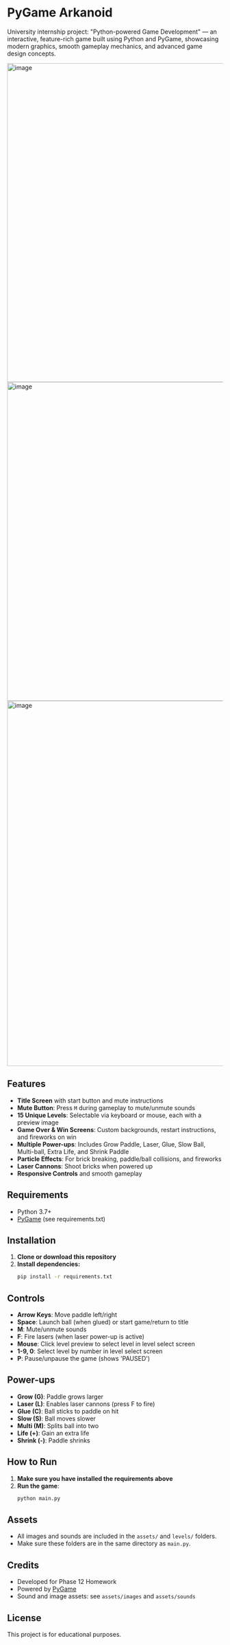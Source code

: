 # PyGame Arkanoid

University internship project: "Python-powered Game Development" — an interactive, feature-rich game built using Python and PyGame, showcasing modern graphics, smooth gameplay mechanics, and advanced game design concepts.

<img width="1056" height="743" alt="image" src="https://github.com/user-attachments/assets/18806495-4f7f-49b2-87e7-76d55fa7c142" />
<img width="1055" height="743" alt="image" src="https://github.com/user-attachments/assets/bd00bd38-178e-49c4-b934-f139d5c2e41e" />
<img width="1205" height="851" alt="image" src="https://github.com/user-attachments/assets/47c5bf7e-fdb2-4517-9abd-11a773db336f" />

## Features

- **Title Screen** with start button and mute instructions
- **Mute Button**: Press `M` during gameplay to mute/unmute sounds
- **15 Unique Levels**: Selectable via keyboard or mouse, each with a preview image
- **Game Over & Win Screens**: Custom backgrounds, restart instructions, and fireworks on win
- **Multiple Power-ups**: Includes Grow Paddle, Laser, Glue, Slow Ball, Multi-ball, Extra Life, and Shrink Paddle
- **Particle Effects**: For brick breaking, paddle/ball collisions, and fireworks
- **Laser Cannons**: Shoot bricks when powered up
- **Responsive Controls** and smooth gameplay

## Requirements

- Python 3.7+
- [PyGame](https://www.pygame.org/) (see requirements.txt)

## Installation

1. **Clone or download this repository**
2. **Install dependencies:**
   ```bash
   pip install -r requirements.txt
   ```

## Controls

- **Arrow Keys**: Move paddle left/right
- **Space**: Launch ball (when glued) or start game/return to title
- **M**: Mute/unmute sounds
- **F**: Fire lasers (when laser power-up is active)
- **Mouse**: Click level preview to select level in level select screen
- **1-9, 0**: Select level by number in level select screen
- **P**: Pause/unpause the game (shows 'PAUSED')

## Power-ups

- **Grow (G)**: Paddle grows larger
- **Laser (L)**: Enables laser cannons (press F to fire)
- **Glue (C)**: Ball sticks to paddle on hit
- **Slow (S)**: Ball moves slower
- **Multi (M)**: Splits ball into two
- **Life (+)**: Gain an extra life
- **Shrink (-)**: Paddle shrinks

## How to Run

1. **Make sure you have installed the requirements above**
2. **Run the game**:
   ```bash
   python main.py
   ```

## Assets

- All images and sounds are included in the `assets/` and `levels/` folders.
- Make sure these folders are in the same directory as `main.py`.

## Credits

- Developed for Phase 12 Homework
- Powered by [PyGame](https://www.pygame.org/)
- Sound and image assets: see `assets/images` and `assets/sounds`

## License

This project is for educational purposes.
